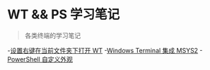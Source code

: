 # WT && PS 学习笔记

> 各类终端的学习笔记

-[设置右键在当前文件夹下打开 WT](reg/README.md)
-[Windows Terminal 集成 MSYS2](doc/msys2.md)
-[PowerShell 自定义外观](doc/powershell.md)
